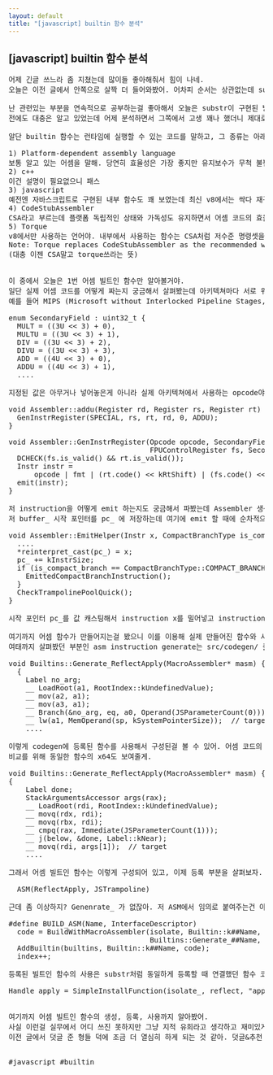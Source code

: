 ```yaml
---
layout: default
title: "[javascript] builtin 함수 분석"
---
```


## [javascript] builtin 함수 분석

<pre>
어제 긴글 쓰느라 좀 지쳤는데 많이들 좋아해줘서 힘이 나네.
오늘은 이전 글에서 안쪽으로 살짝 더 들어와봤어. 어차피 순서는 상관없는데 substr도 연관된거니 한번 보고오길 ㅊㅊ

난 관련있는 부분을 연속적으로 공부하는걸 좋아해서 오늘은 substr이 구현된 방식인 builtin 함수에 대해 볼거야.
전에도 대충은 알고 있었는데 어제 분석하면서 그쪽에서 고생 꽤나 했더니 제대로 알고 싶어지더라고.

알단 builtin 함수는 런타임에 실행할 수 있는 코드를 말하고, 그 종류는 아래 다섯개가 있어.

1) Platform-dependent assembly language 
보통 알고 있는 어셈을 말해. 당연히 효율성은 가장 좋지만 유지보수가 무척 불편하지. 언어 자체의 난이도도 있지만 cpu 아키텍쳐에 따른 분기가 유지보수에 어려움을 주기도 하고. v8코드에서 보면 src/codegen 하위 폴더로 cpu 아키텍쳐 별 폴더가 있는데 거기에 11개 있더라.
2) c++
이건 설명이 필요없으니 패스
3) javascript
예전엔 자바스크립트로 구현된 내부 함수도 꽤 보였는데 최신 v8에서는 싹다 재구현했나 보더라고. 아무래도 js로 구현되어 있으면 가독성이 월등히 좋긴 한데 성능은 제일 떨어져서 바꿨나봐.
4) CodeStubAssembler
CSA라고 부르는데 플랫폼 독립적인 상태와 가독성도 유지하면서 어셈 코드의 효율성을 가지고 있는 방식이야. 추상화된 저수준 primitive 명령셋인데 이건 며칠 파야되는 내용이라 나중에 볼거야.
5) Torque
v8에서만 사용하는 언어야. 내부에서 사용하는 함수는 CSA처럼 저수준 명령셋을 사용하기 때문에 CSA로 구현된 내용이 torque로 옮겨가고 있어. CSA 문서를 봐도 이렇게 나와있고.
Note: Torque replaces CodeStubAssembler as the recommended way to implement new builtins.
(대충 이젠 CSA말고 torque쓰라는 뜻)


이 중에서 오늘은 1번 어셈 빌트인 함수만 알아볼거야.
일단 실제 어셈 코드를 어떻게 짜는지 궁금해서 살펴봤는데 아키텍쳐마다 서로 워낙 다르다보니 opcode 저장이나 추상화 깊이, 방식조차 다른 것도 흥미롭더라고. 
예를 들어 MIPS (Microsoft without Interlocked Pipeline Stages, 흔히 RISC로 알고 있는) 아키텍쳐를 보면 constants-mips.h 헤더 파일에 해당 아키텍쳐의 기본 명령어 셋을 enum으로 다 넣어놨어. 이렇게.

enum SecondaryField : uint32_t {
  MULT = ((3U << 3) + 0),
  MULTU = ((3U << 3) + 1),
  DIV = ((3U << 3) + 2),
  DIVU = ((3U << 3) + 3),
  ADD = ((4U << 3) + 0),
  ADDU = ((4U << 3) + 1),
  ....

지정된 값은 아무거나 넣어놓은게 아니라 실제 아키텍쳐에서 사용하는 opcode야. 실제 사용 예를 보면 이렇게 되어있는데 GenInstrRegister함수에서 instruction 을 구성하고 emit 하는걸 볼 수 있어

void Assembler::addu(Register rd, Register rs, Register rt) {
  GenInstrRegister(SPECIAL, rs, rt, rd, 0, ADDU);
}

void Assembler::GenInstrRegister(Opcode opcode, SecondaryField fmt, Register rt,
                                 FPUControlRegister fs, SecondaryField func) {
  DCHECK(fs.is_valid() && rt.is_valid());
  Instr instr =
      opcode | fmt | (rt.code() << kRtShift) | (fs.code() << kFsShift) | func;
  emit(instr);
}

저 instruction을 어떻게 emit 하는지도 궁금해서 파봤는데 Assembler 생성자에서 byte* 를 받아서 buffer_ 변수에 넣어주는데 비어있으면 kDefaultBufferSize (4KB)만큼 memory alloc 해서 공간을 만들어 두게 돼.
저 buffer_ 시작 포인터를 pc_ 에 저장하는데 여기에 emit 할 때에 순차적으로 늘어나면서 저장하게 돼. 여기서 생성자까지는 공통으로 사용하는 assembler.cc에서 구현하는데 emit은 매 아키텍쳐마다 구현부가 따로 있어. 여기서는 MIPS 구현부를 볼게. (assembler-mips-inl.h)

void Assembler::EmitHelper(Instr x, CompactBranchType is_compact_branch) {
  ....
  *reinterpret_cast<Instr*>(pc_) = x;
  pc_ += kInstrSize;
  if (is_compact_branch == CompactBranchType::COMPACT_BRANCH) {
    EmittedCompactBranchInstruction();
  }
  CheckTrampolinePoolQuick();
}

시작 포인터 pc_를 값 캐스팅해서 instruction x를 밀어넣고 instruction 사이즈만큼 포인터를 증가시킨걸 볼 수 있어. 이렇게 emit할 때마다 buffer_에 instruction이 차곡차곡 쌓이고 이게 결국 실행 코드가 될거야.

여기까지 어셈 함수가 만들어지는걸 봤으니 이를 이용해 실제 만들어진 함수와 사용을 어떻게 하는지도 봐야겠지?
여태까지 살펴봤던 부분인 asm instruction generate는 src/codegen/ 폴더 아래에 있고, 이제 살펴볼 곳은 빌트인 함수의 구현부인 src/builtsin 폴더야. 해당 폴더 아래에는 codegen과 마찬가지로 아키텍쳐 별 폴더로 분리되어 구현부가 따로 존재하는데 builtins-mips.cc에서 함수 하나를 보면,

void Builtins::Generate_ReflectApply(MacroAssembler* masm) {
  {
    Label no_arg;
    __ LoadRoot(a1, RootIndex::kUndefinedValue);
    __ mov(a2, a1);
    __ mov(a3, a1);
    __ Branch(&no_arg, eq, a0, Operand(JSParameterCount(0)));
    __ lw(a1, MemOperand(sp, kSystemPointerSize));  // target
    ....

이렇게 codegen에 등록된 함수를 사용해서 구성된걸 볼 수 있어. 어셈 코드의 가장 큰 단점인 가독성이 떨어지는걸 보완하기 위해 코드 단락마다 주석으로 이게 무슨 행동을 하는건지 써있는데 보통은 봐도 모르긴 마찬가지야. 왜냐하면 레지스터 종류도 다 알아야 하고, 그 특성도 이해하면서 해당 동작을 사용해야하는데 MIPS 어셈 써본 사람? ㅋㅋ 진짜 어쩌다가 한번씩 보는 언어인데 이게 아키텍쳐마다 다르다고 한다면 유지보수가 힘든건 누구라도 알겠지?
비교를 위해 동일한 함수의 x64도 보여줄게.

void Builtins::Generate_ReflectApply(MacroAssembler* masm) {
{
    Label done;
    StackArgumentsAccessor args(rax);
    __ LoadRoot(rdi, RootIndex::kUndefinedValue);
    __ movq(rdx, rdi);
    __ movq(rbx, rdi);
    __ cmpq(rax, Immediate(JSParameterCount(1)));
    __ j(below, &done, Label::kNear);
    __ movq(rdi, args[1]);  // target
    ....

그래서 어셈 빌트인 함수는 이렇게 구성되어 있고, 이제 등록 부분을 살펴보자. 이전에 substr이 등록되었던 그 파일 있지?builtins-definition.h 파일에서 모든 빌트인 함수가 등록되는데 여기에 아까 생성한 ReflectApply 함수가 이렇게 등록돼.

  ASM(ReflectApply, JSTrampoline)

근데 좀 이상하지? Genenrate_ 가 없잖아. 저 ASM에서 임의로 붙여주는건 아닐까? 맞아. 정답이야. ASM은 이런 define문으로 구성되어 있어서 Generate_##Name 구현체와 Name을 엮어줘. 그리고 k##Name 함수 코드도 연결시켜주고.

#define BUILD_ASM(Name, InterfaceDescriptor)                        \
  code = BuildWithMacroAssembler(isolate, Builtin::k##Name,         \
                                 Builtins::Generate_##Name, #Name); \
  AddBuiltin(builtins, Builtin::k##Name, code);                     \
  index++;

등록된 빌트인 함수의 사용은 substr처럼 동일하게 등록할 때 연결했던 함수 코드를 넣으면 안에서 함수 찾아다가 호출하는 방식이야.

Handle<JSFunction> apply = SimpleInstallFunction(isolate_, reflect, "apply", Builtin::kReflectApply, 3, false);
 

여기까지 어셈 빌트인 함수의 생성, 등록, 사용까지 알아봤어.
사실 이런걸 실무에서 어디 쓰진 못하지만 그냥 지적 유희라고 생각하고 재미있게 읽어줘.
이전 글에서 덧글 준 형들 덕에 조금 더 열심히 하게 되는 것 같아. 덧글&추천 고마워.


#javascript #builtin
